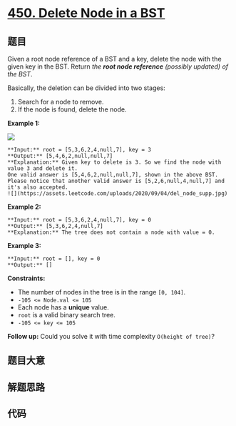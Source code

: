 # [450. Delete Node in a BST](https://leetcode.com/problems/delete-node-in-a-bst)

## 题目

Given a root node reference of a BST and a key, delete the node with the given
key in the BST. Return _the **root node reference** (possibly updated) of the
BST_.

Basically, the deletion can be divided into two stages:

  1. Search for a node to remove.
  2. If the node is found, delete the node.



**Example 1:**

![](https://assets.leetcode.com/uploads/2020/09/04/del_node_1.jpg)

    
    
    **Input:** root = [5,3,6,2,4,null,7], key = 3
    **Output:** [5,4,6,2,null,null,7]
    **Explanation:** Given key to delete is 3. So we find the node with value 3 and delete it.
    One valid answer is [5,4,6,2,null,null,7], shown in the above BST.
    Please notice that another valid answer is [5,2,6,null,4,null,7] and it's also accepted.
    ![](https://assets.leetcode.com/uploads/2020/09/04/del_node_supp.jpg)
    

**Example 2:**

    
    
    **Input:** root = [5,3,6,2,4,null,7], key = 0
    **Output:** [5,3,6,2,4,null,7]
    **Explanation:** The tree does not contain a node with value = 0.
    

**Example 3:**

    
    
    **Input:** root = [], key = 0
    **Output:** []
    



**Constraints:**

  * The number of nodes in the tree is in the range `[0, 104]`.
  * `-105 <= Node.val <= 105`
  * Each node has a **unique** value.
  * `root` is a valid binary search tree.
  * `-105 <= key <= 105`



**Follow up:** Could you solve it with time complexity `O(height of tree)`?


## 题目大意

## 解题思路

## 代码

```javascript

```
